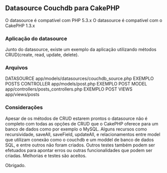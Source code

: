 ## Datasource Couchdb para CakePHP

O datasource é compatível com PHP 5.3.x
O datasource é compatível com o CakePHP 1.3.x

### Aplicação do datasource 

Junto do datasource, existe um exemplo da aplicação utilizando métodos CRUD(create, read, update, delete).

### Arquivos

DATASOURCE app/models/datasources/couchdb_source.php 
EXEMPLO POSTS CONTROLLER app/models/post.php
EXEMPLO POST MODEL app/controllers/posts_controllers.php
EXEMPLO POST VIEWS app/views/posts

### Considerações

Apesar de os métodos de CRUD estarem prontos o datasource não é completo com todas as opções de CRUD que o CakePHP oferece para um banco de dados como por exemplo o MySQL.
Alguns recursos como recursividade, saveAll, saveField, updateAll, e relacionamentos entre model que utilizam conexão como o couchdb e um moddel de banco de dados SQL, e entre outros não foram criados.
Outros testes também podem ser efetuados para apontar erros ou outras funcionalidades que podem ser criadas.
Melhorias e testes são aceitos.

Obrigado.